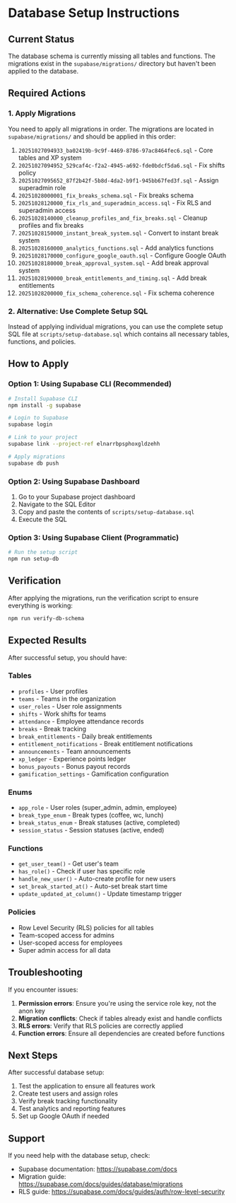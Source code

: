 # Database Setup Instructions

## Current Status
The database schema is currently missing all tables and functions. The migrations exist in the `supabase/migrations/` directory but haven't been applied to the database.

## Required Actions

### 1. Apply Migrations
You need to apply all migrations in order. The migrations are located in `supabase/migrations/` and should be applied in this order:

1. `20251027094933_ba02419b-9c9f-4469-8786-97ac8464fec6.sql` - Core tables and XP system
2. `20251027094952_529caf4c-f2a2-4945-a692-fde0bdcf5da6.sql` - Fix shifts policy
3. `20251027095652_87f2b42f-5b8d-4da2-b9f1-945bb67fed3f.sql` - Assign superadmin role
4. `20251028000001_fix_breaks_schema.sql` - Fix breaks schema
5. `20251028120000_fix_rls_and_superadmin_access.sql` - Fix RLS and superadmin access
6. `20251028140000_cleanup_profiles_and_fix_breaks.sql` - Cleanup profiles and fix breaks
7. `20251028150000_instant_break_system.sql` - Convert to instant break system
8. `20251028160000_analytics_functions.sql` - Add analytics functions
9. `20251028170000_configure_google_oauth.sql` - Configure Google OAuth
10. `20251028180000_break_approval_system.sql` - Add break approval system
11. `20251028190000_break_entitlements_and_timing.sql` - Add break entitlements
12. `20251028200000_fix_schema_coherence.sql` - Fix schema coherence

### 2. Alternative: Use Complete Setup SQL
Instead of applying individual migrations, you can use the complete setup SQL file at `scripts/setup-database.sql` which contains all necessary tables, functions, and policies.

## How to Apply

### Option 1: Using Supabase CLI (Recommended)
```bash
# Install Supabase CLI
npm install -g supabase

# Login to Supabase
supabase login

# Link to your project
supabase link --project-ref elnarrbpsphoxgldzehh

# Apply migrations
supabase db push
```

### Option 2: Using Supabase Dashboard
1. Go to your Supabase project dashboard
2. Navigate to the SQL Editor
3. Copy and paste the contents of `scripts/setup-database.sql`
4. Execute the SQL

### Option 3: Using Supabase Client (Programmatic)
```bash
# Run the setup script
npm run setup-db
```

## Verification

After applying the migrations, run the verification script to ensure everything is working:

```bash
npm run verify-db-schema
```

## Expected Results

After successful setup, you should have:

### Tables
- `profiles` - User profiles
- `teams` - Teams in the organization
- `user_roles` - User role assignments
- `shifts` - Work shifts for teams
- `attendance` - Employee attendance records
- `breaks` - Break tracking
- `break_entitlements` - Daily break entitlements
- `entitlement_notifications` - Break entitlement notifications
- `announcements` - Team announcements
- `xp_ledger` - Experience points ledger
- `bonus_payouts` - Bonus payout records
- `gamification_settings` - Gamification configuration

### Enums
- `app_role` - User roles (super_admin, admin, employee)
- `break_type_enum` - Break types (coffee, wc, lunch)
- `break_status_enum` - Break statuses (active, completed)
- `session_status` - Session statuses (active, ended)

### Functions
- `get_user_team()` - Get user's team
- `has_role()` - Check if user has specific role
- `handle_new_user()` - Auto-create profile for new users
- `set_break_started_at()` - Auto-set break start time
- `update_updated_at_column()` - Update timestamp trigger

### Policies
- Row Level Security (RLS) policies for all tables
- Team-scoped access for admins
- User-scoped access for employees
- Super admin access for all data

## Troubleshooting

If you encounter issues:

1. **Permission errors**: Ensure you're using the service role key, not the anon key
2. **Migration conflicts**: Check if tables already exist and handle conflicts
3. **RLS errors**: Verify that RLS policies are correctly applied
4. **Function errors**: Ensure all dependencies are created before functions

## Next Steps

After successful database setup:

1. Test the application to ensure all features work
2. Create test users and assign roles
3. Verify break tracking functionality
4. Test analytics and reporting features
5. Set up Google OAuth if needed

## Support

If you need help with the database setup, check:
- Supabase documentation: https://supabase.com/docs
- Migration guide: https://supabase.com/docs/guides/database/migrations
- RLS guide: https://supabase.com/docs/guides/auth/row-level-security